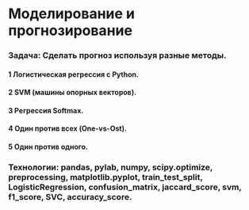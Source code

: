 # Моделирование и прогнозирование
### Задача: Сделать прогноз используя разные методы.
#### 1 Логистическая регрессия с Python.
#### 2 SVM (машины опорных векторов).
#### 3 Регрессия Softmax.
#### 4 Один против всех (One-vs-Ost).
#### 5 Один против одного.
### Технологии: pandas, pylab, numpy, scipy.optimize, preprocessing, matplotlib.pyplot, train_test_split, LogisticRegression, confusion_matrix, jaccard_score, svm, f1_score, SVC, accuracy_score.
